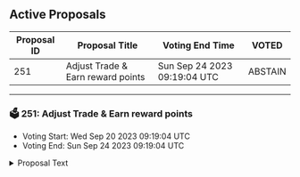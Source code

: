 ## Active Proposals

| Proposal ID | Proposal Title | Voting End Time | VOTED |
|-------------|----------------|-----------------|-------|
| 251 | Adjust Trade & Earn reward points | Sun Sep 24 2023 09:19:04 UTC | ABSTAIN |

---

### 🗳 251: Adjust Trade & Earn reward points
- Voting Start: Wed Sep 20 2023 09:19:04 UTC
- Voting End: Sun Sep 24 2023 09:19:04 UTC

<details>
<summary>Proposal Text</summary>
 
This proposal, if passed, will adjust the Trade & Earn reward points for the epoch that ended on September 13.

The reward points for the following addresses will be adjusted to zero:

inj1un0lspqv2xsqcglvgn079n687zrdetrhwmxf0n

inj1eyv54halagn80kn22np3wu04deej85t8gafsuq

inj1l8qvl8hzujqkl2m4cfs6k9hgxvzu8ularqrx8w

inj1mqykgk8glnfevlu7xl0equkaq77djzm2n0g3zp

The community has presented evidence that these addresses have unfairly received Trade & Earn rewards through malicious behavior.

For more details, refer to the governance forum post: https://gov.injective.network/discussion/13264-adjust-trade-earn-reward-points

Disclaimer: I am a team member at Injective Labs.
</details>
